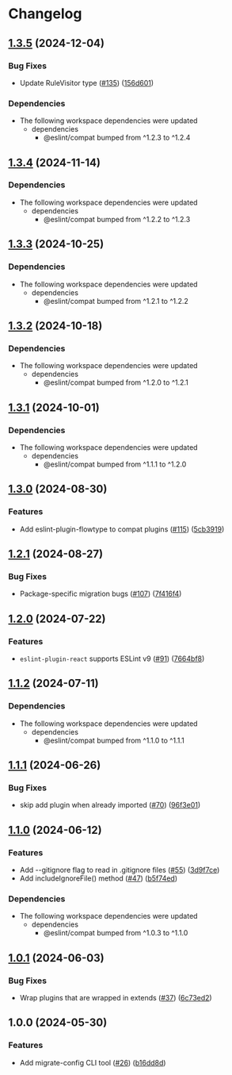 # Changelog

## [1.3.5](https://github.com/eslint/rewrite/compare/migrate-config-v1.3.4...migrate-config-v1.3.5) (2024-12-04)


### Bug Fixes

* Update RuleVisitor type ([#135](https://github.com/eslint/rewrite/issues/135)) ([156d601](https://github.com/eslint/rewrite/commit/156d601181deb362a2864c4d47d4e3da8609500b))


### Dependencies

* The following workspace dependencies were updated
  * dependencies
    * @eslint/compat bumped from ^1.2.3 to ^1.2.4

## [1.3.4](https://github.com/eslint/rewrite/compare/migrate-config-v1.3.3...migrate-config-v1.3.4) (2024-11-14)


### Dependencies

* The following workspace dependencies were updated
  * dependencies
    * @eslint/compat bumped from ^1.2.2 to ^1.2.3

## [1.3.3](https://github.com/eslint/rewrite/compare/migrate-config-v1.3.2...migrate-config-v1.3.3) (2024-10-25)


### Dependencies

* The following workspace dependencies were updated
  * dependencies
    * @eslint/compat bumped from ^1.2.1 to ^1.2.2

## [1.3.2](https://github.com/eslint/rewrite/compare/migrate-config-v1.3.1...migrate-config-v1.3.2) (2024-10-18)


### Dependencies

* The following workspace dependencies were updated
  * dependencies
    * @eslint/compat bumped from ^1.2.0 to ^1.2.1

## [1.3.1](https://github.com/eslint/rewrite/compare/migrate-config-v1.3.0...migrate-config-v1.3.1) (2024-10-01)


### Dependencies

* The following workspace dependencies were updated
  * dependencies
    * @eslint/compat bumped from ^1.1.1 to ^1.2.0

## [1.3.0](https://github.com/eslint/rewrite/compare/migrate-config-v1.2.1...migrate-config-v1.3.0) (2024-08-30)


### Features

* Add eslint-plugin-flowtype to compat plugins ([#115](https://github.com/eslint/rewrite/issues/115)) ([5cb3919](https://github.com/eslint/rewrite/commit/5cb3919085ed60331e253c472c72a5870a9b9c11))

## [1.2.1](https://github.com/eslint/rewrite/compare/migrate-config-v1.2.0...migrate-config-v1.2.1) (2024-08-27)


### Bug Fixes

* Package-specific migration bugs ([#107](https://github.com/eslint/rewrite/issues/107)) ([7f416f4](https://github.com/eslint/rewrite/commit/7f416f4b819c0af8babafb6e59830a234041c406))

## [1.2.0](https://github.com/eslint/rewrite/compare/migrate-config-v1.1.2...migrate-config-v1.2.0) (2024-07-22)


### Features

* `eslint-plugin-react` supports ESLint v9 ([#91](https://github.com/eslint/rewrite/issues/91)) ([7664bf8](https://github.com/eslint/rewrite/commit/7664bf801995c4a6a15d600b4542d47075fc6194))

## [1.1.2](https://github.com/eslint/rewrite/compare/migrate-config-v1.1.1...migrate-config-v1.1.2) (2024-07-11)


### Dependencies

* The following workspace dependencies were updated
  * dependencies
    * @eslint/compat bumped from ^1.1.0 to ^1.1.1

## [1.1.1](https://github.com/eslint/rewrite/compare/migrate-config-v1.1.0...migrate-config-v1.1.1) (2024-06-26)


### Bug Fixes

* skip add plugin when already imported ([#70](https://github.com/eslint/rewrite/issues/70)) ([96f3e01](https://github.com/eslint/rewrite/commit/96f3e01333c0eaeefbed50e815c9467a1a3b30c9))

## [1.1.0](https://github.com/eslint/rewrite/compare/migrate-config-v1.0.1...migrate-config-v1.1.0) (2024-06-12)


### Features

* Add --gitignore flag to read in .gitignore files ([#55](https://github.com/eslint/rewrite/issues/55)) ([3d9f7ce](https://github.com/eslint/rewrite/commit/3d9f7cedd9a2bfc9827fe338fa3b948a00cd088f))
* Add includeIgnoreFile() method ([#47](https://github.com/eslint/rewrite/issues/47)) ([b5f74ed](https://github.com/eslint/rewrite/commit/b5f74ed7bf20f287cc88579f2c6d9a27943d1105))


### Dependencies

* The following workspace dependencies were updated
  * dependencies
    * @eslint/compat bumped from ^1.0.3 to ^1.1.0

## [1.0.1](https://github.com/eslint/rewrite/compare/migrate-config-v1.0.0...migrate-config-v1.0.1) (2024-06-03)


### Bug Fixes

* Wrap plugins that are wrapped in extends ([#37](https://github.com/eslint/rewrite/issues/37)) ([6c73ed2](https://github.com/eslint/rewrite/commit/6c73ed2351709c335fe4bd54f7e5b7ffce306446))

## 1.0.0 (2024-05-30)


### Features

* Add migrate-config CLI tool ([#26](https://github.com/eslint/rewrite/issues/26)) ([b16dd8d](https://github.com/eslint/rewrite/commit/b16dd8d33f88618feafbedf2814ee6680cd1dcd9))
